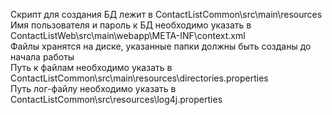 Скрипт для создания БД лежит в ContactListCommon\src\main\resources<br>
Имя пользователя и пароль к БД необходимо указать в ContactListWeb\src\main\webapp\META-INF\context.xml<br>
Файлы хранятся на диске, указанные папки должны быть созданы до начала работы<br>
Путь к файлам необходимо указать в ContactListCommon\src\main\resources\directories.properties<br>
Путь лог-файлу необходимо указать в ContactListCommon\src\resources\log4j.properties